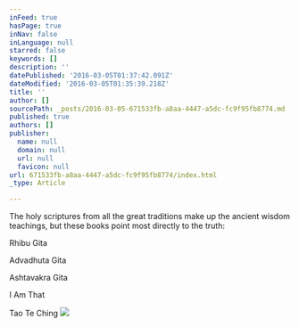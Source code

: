 ```yaml
---
inFeed: true
hasPage: true
inNav: false
inLanguage: null
starred: false
keywords: []
description: ''
datePublished: '2016-03-05T01:37:42.091Z'
dateModified: '2016-03-05T01:35:39.218Z'
title: ''
author: []
sourcePath: _posts/2016-03-05-671533fb-a8aa-4447-a5dc-fc9f95fb8774.md
published: true
authors: []
publisher:
  name: null
  domain: null
  url: null
  favicon: null
url: 671533fb-a8aa-4447-a5dc-fc9f95fb8774/index.html
_type: Article

---
```

The holy scriptures from all the great traditions make up the ancient wisdom teachings, but these books point most directly to the truth:

Rhibu Gita

Advadhuta Gita

Ashtavakra Gita

I Am That

Tao Te Ching
![](https://the-grid-user-content.s3-us-west-2.amazonaws.com/ec607269-10ee-4990-80c2-02eb6fa114be.jpg)
